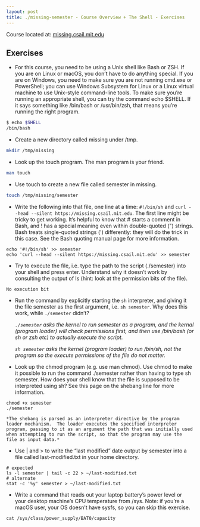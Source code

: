 ```yaml
---
layout: post
title: ./missing-semester - Course Overview + The Shell - Exercises
---
```

Course located at: [missing.csail.mit.edu](https://missing.csail.mit.edu/)
## Exercises
* For this course, you need to be using a Unix shell like Bash or ZSH. If you are on Linux or macOS, you don’t have to do anything special. If you are on Windows, you need to make sure you are not running cmd.exe or PowerShell; you can use Windows Subsystem for Linux or a Linux virtual machine to use Unix-style command-line tools. To make sure you’re running an appropriate shell, you can try the command echo $SHELL. If it says something like /bin/bash or /usr/bin/zsh, that means you’re running the right program.
```bash
$ echo $SHELL
/bin/bash
```
* Create a new directory called missing under /tmp.
```bash
mkdir /tmp/missing
```
* Look up the touch program. The man program is your friend.
```bash
man touch
```
* Use touch to create a new file called semester in missing.
```bash
touch /tmp/missing/semester
```
* Write the following into that file, one line at a time: `#!/bin/sh` and `curl --head --silent https://missing.csail.mit.edu`. The first line might be tricky to get working. It’s helpful to know that # starts a comment in Bash, and ! has a special meaning even within double-quoted (") strings. Bash treats single-quoted strings (') differently: they will do the trick in this case. See the Bash quoting manual page for more information.
```
echo '#!/bin/sh' >> semester
echo 'curl --head --silent https://missing.csail.mit.edu' >> semester
```
* Try to execute the file, i.e. type the path to the script (./semester) into your shell and press enter. Understand why it doesn’t work by consulting the output of ls (hint: look at the permission bits of the file).
```
No execution bit
```

* Run the command by explicitly starting the `sh` interpreter, and giving it the file semester as the first argument, i.e. `sh semester`. Why does this work, while `./semester` didn’t?

	*`./semester` asks the kernel to run semester as a program, and the kernal (program loader) will check permissions first, and then use /bin/bash (or sh or zsh etc) to actually execute the script.*

	*`sh semester` asks the kernel (program loader) to run /bin/sh, not the program so the execute permissions of the file do not matter.*

* Look up the chmod program (e.g. use man chmod). Use chmod to make it possible to run the command ./semester rather than having to type sh semester. How does your shell know that the file is supposed to be interpreted using sh? See this page on the shebang line for more information.
```
chmod +x semester
./semester
```
	*The shebang is parsed as an interpreter directive by the program loader mechanism.  The loader executes the specified interpreter program, passing to it as an argument the path that was initially used when attempting to run the script, so that the program may use the file as input data.*

* Use | and > to write the “last modified” date output by semester into a file called last-modified.txt in your home directory.
```
# expected
ls -l semester | tail -c 22 > ~/last-modified.txt
# alternate
stat -c '%y' semester > ~/last-modified.txt
```
* Write a command that reads out your laptop battery’s power level or your desktop machine’s CPU temperature from /sys. Note: if you’re a macOS user, your OS doesn’t have sysfs, so you can skip this exercise.
```
cat /sys/class/power_supply/BAT0/capacity
```
